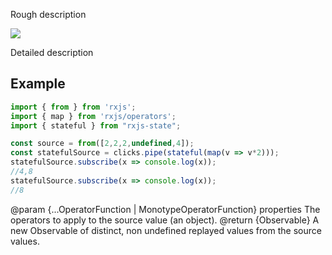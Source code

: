  Rough description

 ![](stateful.png)

 Detailed description

 ## Example
 
 ```ts
 import { from } from 'rxjs';
 import { map } from 'rxjs/operators';
 import { stateful } from "rxjs-state";

 const source = from([2,2,2,undefined,4]);
 const statefulSource = clicks.pipe(stateful(map(v => v*2)));
 statefulSource.subscribe(x => console.log(x));
 //4,8 
 statefulSource.subscribe(x => console.log(x));
 //8 
 ```

 @param {...OperatorFunction | MonotypeOperatorFunction} properties The operators to apply to the source
 value (an object).
 @return {Observable} A new Observable of distinct, non undefined replayed values from the source values.
 
